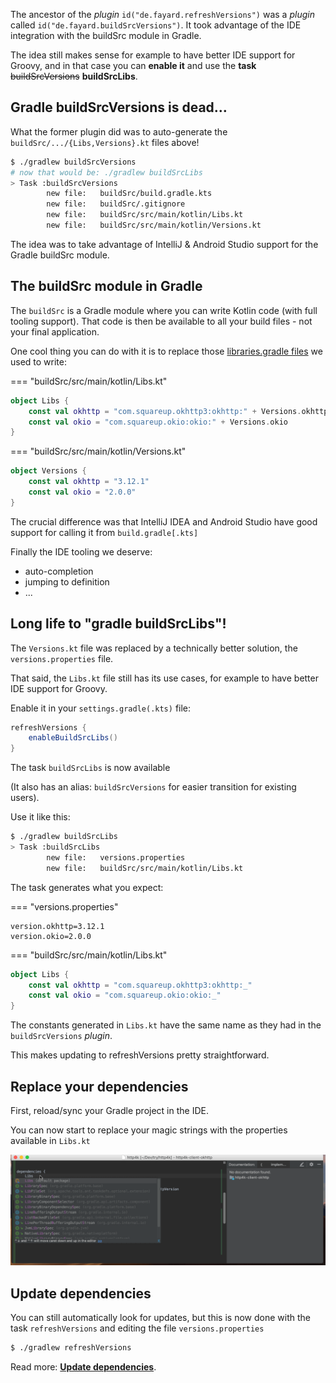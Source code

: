 
The ancestor of the *plugin* `id("de.fayard.refreshVersions")` was a *plugin* called `id("de.fayard.buildSrcVersions")`. It took advantage of the IDE integration with the buildSrc module in Gradle.

The idea still makes sense for example to have better IDE support for Groovy, and in that case you can **enable it** and use the **task** ~~buildSrcVersions~~ **buildSrcLibs**.

## Gradle buildSrcVersions is dead…

What the former plugin did was to auto-generate the `buildSrc/.../{Libs,Versions}.kt` files above!

```bash
$ ./gradlew buildSrcVersions
# now that would be: ./gradlew buildSrcLibs
> Task :buildSrcVersions
        new file:   buildSrc/build.gradle.kts
        new file:   buildSrc/.gitignore
        new file:   buildSrc/src/main/kotlin/Libs.kt
        new file:   buildSrc/src/main/kotlin/Versions.kt
```

The idea was to take advantage of IntelliJ & Android Studio support for the Gradle buildSrc module.

## The buildSrc module in Gradle

The `buildSrc` is a Gradle module where you can write Kotlin code (with full tooling support).
That code is then be available to all your build files - not your final application.

One cool thing you can do with it is to replace those [libraries.gradle files](https://github.com/abbas-oveissi/SearchMovies/blob/607ce1c6f9aa48669ab1b91f8824e9251f2a1fa5/libraries.gradle) we used to write:

=== "buildSrc/src/main/kotlin/Libs.kt"
```kotlin
object Libs {
    const val okhttp = "com.squareup.okhttp3:okhttp:" + Versions.okhttp
    const val okio = "com.squareup.okio:okio:" + Versions.okio
}
```

=== "buildSrc/src/main/kotlin/Versions.kt"
```kotlin
object Versions {
    const val okhttp = "3.12.1"
    const val okio = "2.0.0"
}
```

The crucial difference was that IntelliJ IDEA and Android Studio have good support for calling it from `build.gradle[.kts]`

Finally the IDE tooling we deserve:

- auto-completion
- jumping to definition
- ...

## Long life to "gradle buildSrcLibs"!

The `Versions.kt` file was replaced by a technically better solution, the `versions.properties` file.

That said, the `Libs.kt` file still has its use cases, for example to have better IDE support for Groovy.

Enable it in your `settings.gradle(.kts)` file:

```groovy
refreshVersions {
    enableBuildSrcLibs()
}
```

The task `buildSrcLibs` is now available

(It also has an alias: `buildSrcVersions` for easier transition for existing users).

Use it like this:

```bash
$ ./gradlew buildSrcLibs
> Task :buildSrcLibs
        new file:   versions.properties
        new file:   buildSrc/src/main/kotlin/Libs.kt
```

The task generates what you expect:

=== "versions.properties"
```properties
version.okhttp=3.12.1
version.okio=2.0.0
```

=== "buildSrc/src/main/kotlin/Libs.kt"
```kotlin
object Libs {
    const val okhttp = "com.squareup.okhttp3:okhttp:_"
    const val okio = "com.squareup.okio:okio:_"
}
```

The constants generated in `Libs.kt` have the same name as they had in the `buildSrcVersions` *plugin*.

This makes updating to refreshVersions pretty straightforward.

## Replace your dependencies

First, reload/sync your Gradle project in the IDE.

You can now start to replace your magic strings with the properties available in `Libs.kt`

![](img/Libs.gif)

## Update dependencies

You can still automatically look for updates, but this is now done with the task `refreshVersions` and editing the file `versions.properties`

```bash
$ ./gradlew refreshVersions
```

Read more: [**Update dependencies**](update-dependencies.md).
